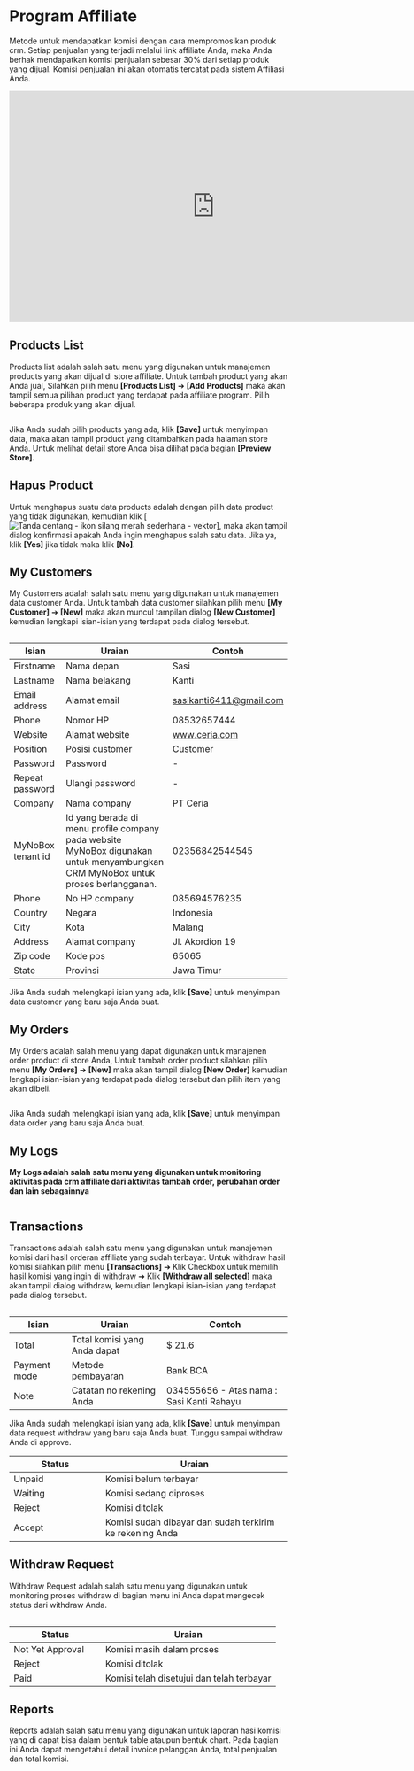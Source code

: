 

# Program Affiliate

Metode untuk mendapatkan komisi dengan cara mempromosikan produk crm. Setiap penjualan yang terjadi melalui link affiliate Anda, maka Anda berhak mendapatkan komisi penjualan sebesar 30% dari setiap produk yang dijual. Komisi penjualan ini akan otomatis tercatat pada sistem Affiliasi Anda.

<iframe width="742" height="418" src="https://www.youtube.com/embed/5iya4OOkmog" title="01. Instalasi NoBox Desktop" frameborder="0" allow="accelerometer; autoplay; clipboard-write; encrypted-media; gyroscope; picture-in-picture; web-share" referrerpolicy="strict-origin-when-cross-origin" allowfullscreen></iframe>

## Products List

Products list adalah salah satu menu yang digunakan untuk manajemen products yang akan dijual di store affiliate. Untuk tambah product yang akan Anda jual, Silahkan pilih menu **\[Products List]** ➔ **\[Add Products]** maka akan tampil semua pilihan product yang terdapat pada affiliate program. Pilih beberapa produk yang akan dijual.

<figure><img src="../.gitbook/assets/affiliate add products.png" alt=""><figcaption></figcaption></figure>

Jika Anda sudah pilih products yang ada, klik **\[Save]** untuk menyimpan data, maka akan tampil product yang ditambahkan pada halaman store Anda. Untuk melihat detail store Anda bisa dilihat pada bagian **\[Preview Store].**

## Hapus Product

Untuk menghapus suatu data products adalah dengan pilih data product yang tidak digunakan, kemudian klik \[<img src="https://media.istockphoto.com/vectors/check-marks-red-cross-icon-simple-vector-vector-id1131230925?b=1&#x26;k=20&#x26;m=1131230925&#x26;s=170x170&#x26;h=lkF3dCJpR8s-X0VJU1OvaM7H3kYxjMJQL7dMmzMHd1M=" alt="Tanda centang - ikon silang merah sederhana - vektor" data-size="line">], maka akan tampil dialog konfirmasi apakah Anda ingin menghapus salah satu data. Jika ya, klik **\[Yes]** jika tidak maka klik **\[No]**.

## My Customers

My Customers adalah salah satu menu yang digunakan untuk manajemen data customer Anda. Untuk tambah data customer silahkan pilih menu **\[My Customer]** ➔ **\[New]** maka akan muncul tampilan dialog **\[New Customer]** kemudian lengkapi isian-isian yang terdapat pada dialog tersebut.

<figure><img src="../.gitbook/assets/affiliate new customer v2.png" alt=""><figcaption></figcaption></figure>

| Isian             | Uraian                                                                                                                           | Contoh                  |
| ----------------- | -------------------------------------------------------------------------------------------------------------------------------- | ----------------------- |
| Firstname         | Nama depan                                                                                                                       | Sasi                    |
| Lastname          | Nama belakang                                                                                                                    | Kanti                   |
| Email address     | Alamat email                                                                                                                     | sasikanti6411@gmail.com |
| Phone             | Nomor HP                                                                                                                         | 08532657444             |
| Website           | Alamat website                                                                                                                   | www.ceria.com           |
| Position          | Posisi customer                                                                                                                  | Customer                |
| Password          | Password                                                                                                                         | -                       |
| Repeat password   | Ulangi password                                                                                                                  | -                       |
| Company           | Nama company                                                                                                                     | PT Ceria                |
| MyNoBox tenant id | Id yang berada di menu profile company pada website MyNoBox digunakan untuk menyambungkan CRM MyNoBox untuk proses berlangganan. | 02356842544545          |
| Phone             | No HP company                                                                                                                    | 085694576235            |
| Country           | Negara                                                                                                                           | Indonesia               |
| City              | Kota                                                                                                                             | Malang                  |
| Address           | Alamat company                                                                                                                   | Jl. Akordion 19         |
| Zip code          | Kode pos                                                                                                                         | 65065                   |
| State             | Provinsi                                                                                                                         | Jawa Timur              |

Jika Anda sudah melengkapi isian yang ada, klik **\[Save]** untuk menyimpan data customer yang baru saja Anda buat.

## My Orders

My Orders adalah salah menu yang dapat digunakan untuk manajenen order product di store Anda, Untuk tambah order product silahkan pilih menu **\[My Orders]** ➔ **\[New]** maka akan tampil dialog **\[New Order]** kemudian lengkapi isian-isian yang terdapat pada dialog tersebut dan pilih item yang akan dibeli.

<figure><img src="../.gitbook/assets/affiliate add order.png" alt=""><figcaption></figcaption></figure>

Jika Anda sudah melengkapi isian yang ada, klik **\[Save]** untuk menyimpan data order yang baru saja Anda buat.

## My Logs

**My Logs adalah salah satu menu yang digunakan untuk monitoring aktivitas pada crm affiliate dari aktivitas tambah order, perubahan order dan lain sebagainnya**

<figure><img src="../.gitbook/assets/affiliate my logs.png" alt=""><figcaption></figcaption></figure>

## Transactions

Transactions adalah salah satu menu yang digunakan untuk manajemen komisi dari hasil orderan affiliate yang sudah terbayar. Untuk withdraw hasil komisi silahkan pilih menu **\[Transactions]** ➔ Klik Checkbox untuk memilih hasil komisi yang ingin di withdraw ➔ Klik **\[Withdraw all selected]** maka akan tampil dialog withdraw, kemudian lengkapi isian-isian yang terdapat pada dialog tersebut.

<figure><img src="../.gitbook/assets/affiliate transactions.png" alt=""><figcaption></figcaption></figure>

| Isian        | Uraian                       | Contoh                                    |
| ------------ | ---------------------------- | ----------------------------------------- |
| Total        | Total komisi yang Anda dapat | $ 21.6                                    |
| Payment mode | Metode pembayaran            | Bank BCA                                  |
| Note         | Catatan no rekening Anda     | 034555656 - Atas nama : Sasi Kanti Rahayu |

Jika Anda sudah melengkapi isian yang ada, klik **\[Save]** untuk menyimpan data request withdraw yang baru saja Anda buat. Tunggu sampai withdraw Anda di approve.

<table><thead><tr><th width="149.79998779296875">Status</th><th>Uraian</th></tr></thead><tbody><tr><td>Unpaid</td><td>Komisi belum terbayar</td></tr><tr><td>Waiting</td><td>Komisi sedang diproses</td></tr><tr><td>Reject</td><td>Komisi ditolak</td></tr><tr><td>Accept</td><td>Komisi sudah dibayar dan sudah terkirim ke rekening Anda</td></tr></tbody></table>

## Withdraw Request

Withdraw Request adalah salah satu menu yang digunakan untuk monitoring proses withdraw di bagian menu ini Anda dapat mengecek status dari withdraw Anda.

<figure><img src="../.gitbook/assets/affiliate withdraw request.png" alt=""><figcaption></figcaption></figure>

<table><thead><tr><th width="149.79998779296875">Status</th><th>Uraian</th></tr></thead><tbody><tr><td>Not Yet Approval</td><td>Komisi masih dalam proses</td></tr><tr><td>Reject</td><td>Komisi ditolak</td></tr><tr><td>Paid</td><td>Komisi telah disetujui dan telah terbayar </td></tr></tbody></table>

## Reports

Reports adalah salah satu menu yang digunakan untuk laporan hasi komisi yang di dapat bisa dalam bentuk table ataupun bentuk chart. Pada bagian ini Anda dapat mengetahui detail invoice pelanggan Anda, total penjualan dan total komisi.

<figure><img src="../.gitbook/assets/affiliate reports.png" alt=""><figcaption></figcaption></figure>
